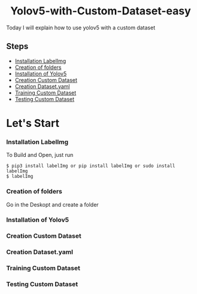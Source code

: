 <h1 align="center">Yolov5-with-Custom-Dataset-easy</h1>

Today I will explain how to use yolov5 with a custom dataset
## Steps
- [Installation LabelImg](#Installation-LabelImg)
- [Creation of folders](#Creation-of-folders)
- [Installation of Yolov5](#Installation-of-Yolov5)
- [Creation Custom Dataset](#Creation-Custom-Dataset)
- [Creation Dataset.yaml](#Creation-Dataset.yaml)
- [Training Custom Dataset](#Training-Custom-Dataset)
- [Testing Custom Dataset](#Testing-Custom-Dataset)

# Let's Start

### Installation LabelImg

To Build and Open, just run
```
$ pip3 install labelImg or pip install labelImg or sudo install labelImg
$ labelImg
```

### Creation of folders

Go in the Deskopt and create a folder


### Installation of Yolov5
### Creation Custom Dataset
### Creation Dataset.yaml
### Training Custom Dataset
### Testing Custom Dataset
